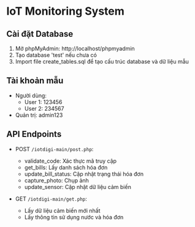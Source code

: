 # IoT Monitoring System

## Cài đặt Database

1. Mở phpMyAdmin: http://localhost/phpmyadmin
2. Tạo database 'test' nếu chưa có
3. Import file create_tables.sql để tạo cấu trúc database và dữ liệu mẫu

## Tài khoản mẫu

- Người dùng:
  - User 1: 123456
  - User 2: 234567
- Quản trị: admin123

## API Endpoints

- POST `/iotdigi-main/post.php`:
  - validate_code: Xác thực mã truy cập
  - get_bills: Lấy danh sách hóa đơn
  - update_bill_status: Cập nhật trạng thái hóa đơn
  - capture_photo: Chụp ảnh
  - update_sensor: Cập nhật dữ liệu cảm biến

- GET `/iotdigi-main/get.php`:
  - Lấy dữ liệu cảm biến mới nhất
  - Lấy thông tin sử dụng nước và hóa đơn
